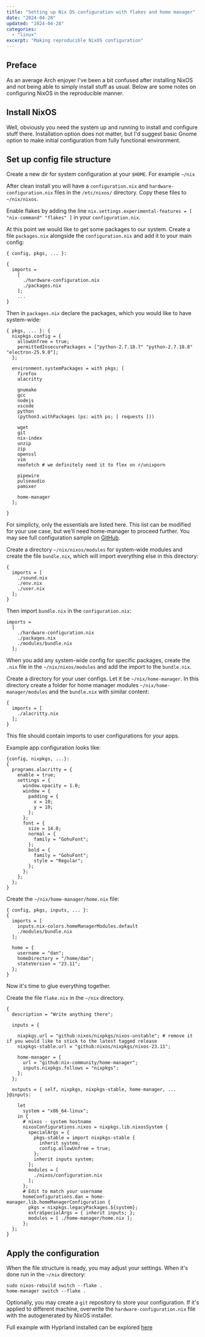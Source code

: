 ```yaml
---
title: "Setting up Nix OS configuration with flakes and home manager"
date: "2024-04-28"
updated: "2024-04-28"
categories:
  - "linux"
excerpt: "Making reproducible NixOS configuration"
---
```


## Preface

As an average Arch enjoyer I've been a bit confused after installing NixOS and not being able to simply install stuff as usual.
Below are some notes on configuring NixOS in the reproducible manner.

## Install NixOS

Well, obviously you need the system up and running to install and configure stuff there. 
Installation option does not matter, but I'd suggest basic Gnome option to make initial configuration from fully functional environment.

## Set up config file structure

Create a new dir for system configuration at your `$HOME`. For example `~/nix`

After clean install you will have a `configuration.nix` and `hardware-configuration.nix` files in the `/etc/nixos/` directory.
Copy these files to `~/nix/nixos`.

Enable flakes by adding the line `nix.settings.experimental-features = [ "nix-command" "flakes" ]` in your `configuration.nix`.

At this point we would like to get some packages to our system. Create a file `packages.nix` alongside the `configuration.nix` and add it to your main config:

```
{ config, pkgs, ... }:

{
  imports =
    [ 
      ./hardware-configuration.nix
      ./packages.nix
    ];
    ...
}
```

Then in `packages.nix` declare the packages, which you would like to have system-wide:

```
{ pkgs, ... }: {
  nixpkgs.config = {
    allowUnfree = true;
    permittedInsecurePackages = ["python-2.7.18.7" "python-2.7.18.8" "electron-25.9.0"];
  };

  environment.systemPackages = with pkgs; [
    firefox
    alacritty
    
    gnumake
    gcc
    nodejs
    vscode
    python
    (python3.withPackages (ps: with ps; [ requests ]))

    wget
    git
    nix-index
    unzip
    zip
    openssl
    vim
    neofetch # we definitely need it to flex on r/unixporn
   
    pipewire
    pulseaudio
    pamixer

    home-manager
  ];

}
```

For simplicty, only the essentials are listed here. This list can be modified for your use case, but we'll need home-manager to proceed further. You may see full configuration sample on [GitHub](https://github.com/obsqrbtz/nixdots).

Create a directory `~/nix/nixos/modules` for system-wide modules and create the file `bundle.nix`, which will import everything else in this directory:

```
{
  imports = [
    ./sound.nix
    ./env.nix
    ./user.nix
  ];
}
```

Then import `bundle.nix` in the `configuration.nix`:

```
imports =
  [ 
    ./hardware-configuration.nix
    ./packages.nix
    ./modules/bundle.nix
  ];
```

When you add any system-wide config for specific packages, create the `.nix` file in the `~/nix/nixos/modules` and add the import to the `bundle.nix`.

Create a directory for your user configs. Let it be `~/nix/home-manager`.
In this directory create a folder for home manager modules `~/nix/home-manager/modules` and the `bundle.nix` with similar content:

```
{
  imports = [
    ./alacritty.nix
  ];
}
```
This file should contain imports to user configurations for your apps.

Example app configuration looks like:

```
{config, nixpkgs, ...}:
{
  programs.alacritty = {
    enable = true;
    settings = {
      window.opacity = 1.0;
      window = {
        padding = {
          x = 10;
          y = 10;
        };
      };
      font = {
        size = 14.0;
        normal = {
          family = "GohuFont";
        };
        bold = {
          family = "GohuFont";
          style = "Regular";
        };
      };
    };
  };
}
```

Create the `~/nix/home-manager/home.nix` file:

```
{ config, pkgs, inputs, ... }:
{
  imports = [
    inputs.nix-colors.homeManagerModules.default
    ./modules/bundle.nix
  ];

  home = {
    username = "dan";
    homeDirectory = "/home/dan";
    stateVersion = "23.11";
  };
}
```
Now it's time to glue everything together.

Create the file `flake.nix` in the `~/nix` directory.

```
{
  description = "Write anything there";

  inputs = {

    nixpkgs.url = "github:nixos/nixpkgs/nixos-unstable"; # remove it if you would like to stick to the latest tagged release
    nixpkgs-stable.url = "github:nixos/nixpkgs/nixos-23.11";

    home-manager = {
      url = "github:nix-community/home-manager";
      inputs.nixpkgs.follows = "nixpkgs";
    };
  };

  outputs = { self, nixpkgs, nixpkgs-stable, home-manager, ... }@inputs:

    let
      system = "x86_64-linux";
    in {
      # nixos - system hostname
      nixosConfigurations.nixos = nixpkgs.lib.nixosSystem {
        specialArgs = {
          pkgs-stable = import nixpkgs-stable {
            inherit system;
            config.allowUnfree = true;
          };
          inherit inputs system;
        };
        modules = [
          ./nixos/configuration.nix
        ];
      };
      # Edit to match your username
      homeConfigurations.dan = home-manager.lib.homeManagerConfiguration {
        pkgs = nixpkgs.legacyPackages.${system};
        extraSpecialArgs = { inherit inputs; };
        modules = [ ./home-manager/home.nix ];
      };
  };
}
```
## Apply the configuration

When the file structure is ready, you may adjust your settings. When it's done run in the `~/nix` directory:

```
sudo nixos-rebuild switch --flake .
home-manager switch --flake .
```
Optionally, you may create a `git` repository to store your configuration. If it's applied to different machine, overwrite the `hardware-configuration.nix` file with the autogenerated by NixOS installer.

Full example with Hyprland installed can be explored [here](https://github.com/obsqrbtz/nixdots)